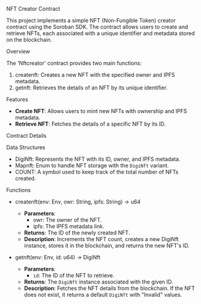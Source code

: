 NFT Creator Contract

This project implements a simple NFT (Non-Fungible Token) creator contract using the Soroban SDK. The contract allows users to create and retrieve NFTs, each associated with a unique identifier and metadata stored on the blockchain.

Overview

The 'Nftcreator' contract provides two main functions:

1. createnft: Creates a new NFT with the specified owner and IPFS metadata.
2. getnft: Retrieves the details of an NFT by its unique identifier.

Features

- **Create NFT**: Allows users to mint new NFTs with ownership and IPFS metadata.
- **Retrieve NFT**: Fetches the details of a specific NFT by its ID.

Contract Details

Data Structures

- DigiNft: Represents the NFT with its ID, owner, and IPFS metadata.
- Mapnft: Enum to handle NFT storage with the `DigiNft` variant.
- COUNT: A symbol used to keep track of the total number of NFTs created.

Functions

- createnft(env: Env, owr: String, ipfs: String) -> u64
  - **Parameters**:
    - owr: The owner of the NFT.
    - ipfs: The IPFS metadata link.
  - **Returns**: The ID of the newly created NFT.
  - **Description**: Increments the NFT count, creates a new DigiNft instance, stores it in the blockchain, and returns the new NFT's ID.

- getnft(env: Env, id: u64) -> DigiNft
  - **Parameters**:
    - `id`: The ID of the NFT to retrieve.
  - **Returns**: The `DigiNft` instance associated with the given ID.
  - **Description**: Fetches the NFT details from the blockchain. If the NFT does not exist, it returns a default `DigiNft` with "Invalid" values.

